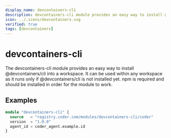 ```yaml
---
display_name: devcontainers-cli
description: devcontainers-cli module provides an easy way to install @devcontainers/cli into a workspace
icon: ../.icons/devcontainers.svg
verified: true
tags: [devcontainers]
---
```


# devcontainers-cli

The devcontainers-cli module provides an easy way to install @devcontainers/cli into a workspace. It can be used within any workspace as it runs only if
@devcontainers/cli is not installed yet.
npm is required and should be installed in order for the module to work.

## Examples

```tf
module "devcontainers-cli" {
  source   = "registry.coder.com/modules/devcontainers-cli/coder"
  version  = "1.0.0"
  agent_id = coder_agent.example.id
}
```
